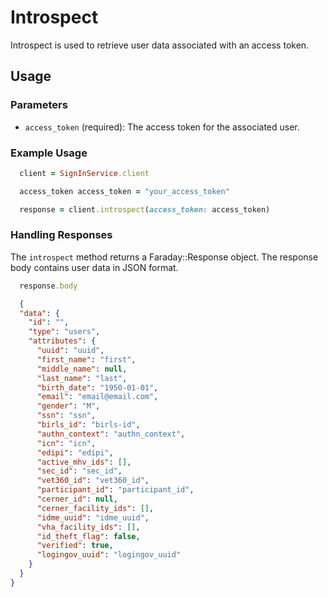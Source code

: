 #  Introspect
Introspect is used to retrieve user data associated with an access token.

## Usage

### Parameters
- `access_token` (required): The access token for the associated user.

### Example Usage
```ruby
  client = SignInService.client

  access_token access_token = "your_access_token"

  response = client.introspect(access_token: access_token)
```

### Handling Responses
The `introspect` method returns a Faraday::Response object.
The response body contains user data in JSON format.

```ruby
  response.body
```
```json
  {
  "data": {
    "id": "",
    "type": "users",
    "attributes": {
      "uuid": "uuid",
      "first_name": "first",
      "middle_name": null,
      "last_name": "last",
      "birth_date": "1950-01-01",
      "email": "email@email.com",
      "gender": "M",
      "ssn": "ssn",
      "birls_id": "birls-id",
      "authn_context": "authn_context",
      "icn": "icn",
      "edipi": "edipi",
      "active_mhv_ids": [],
      "sec_id": "sec_id",
      "vet360_id": "vet360_id",
      "participant_id": "participant_id",
      "cerner_id": null,
      "cerner_facility_ids": [],
      "idme_uuid": "idme_uuid",
      "vha_facility_ids": [],
      "id_theft_flag": false,
      "verified": true,
      "logingov_uuid": "logingov_uuid"
    }
  }
}
```
